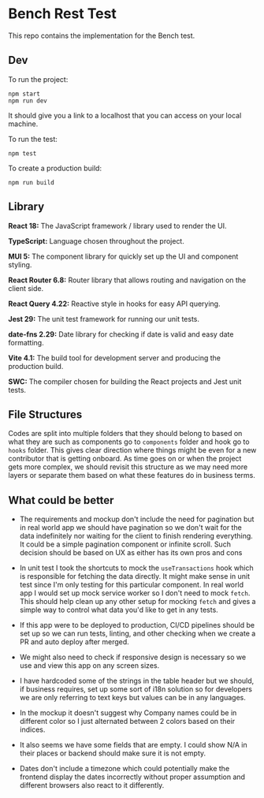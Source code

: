 # Bench Rest Test

This repo contains the implementation for the Bench test.

## Dev

To run the project:

```shell
npm start
npm run dev
```
It should give you a link to a localhost that you can access on your local machine.

To run the test:

```shell
npm test
```

To create a production build:

```shell
npm run build
```

## Library

**React 18:** The JavaScript framework / library used to render the UI.

**TypeScript:** Language chosen throughout the project.

**MUI 5:** The component library for quickly set up the UI and component styling.

**React Router 6.8:** Router library that allows routing and navigation on the client side.

**React Query 4.22:** Reactive style in hooks for easy API querying.

**Jest 29:** The unit test framework for running our unit tests.

**date-fns 2.29:** Date library for checking if date is valid and easy date formatting.

**Vite 4.1:** The build tool for development server and producing the production build.

**SWC:** The compiler chosen for building the React projects and Jest unit tests.

## File Structures

Codes are split into multiple folders that they should belong to based on what they are such as components go to `components` folder and hook go to `hooks` folder. This gives clear direction where things might be even for a new contributor that is getting onboard. As time goes on or when the project gets more complex, we should revisit this structure as we may need more layers or separate them based on what these features do in business terms.

## What could be better

* The requirements and mockup don't include the need for pagination but in real world app we should have pagination so we don't wait for the data indefinitely nor waiting for the client to finish rendering everything. It could be a simple pagination component or infinite scroll. Such decision should be based on UX as either has its own pros and cons

* In unit test I took the shortcuts to mock the `useTransactions` hook which is responsible for fetching the data directly. It might make sense in unit test since I'm only testing for this particular component. In real world app I would set up mock service worker so I don't need to mock `fetch`. This should help clean up any other setup for mocking `fetch` and gives a simple way to control what data you'd like to get in any tests.

* If this app were to be deployed to production, CI/CD pipelines should be set up so we can run tests, linting, and other checking when we create a PR and auto deploy after merged.

* We might also need to check if responsive design is necessary so we use and view this app on any screen sizes.

* I have hardcoded some of the strings in the table header but we should, if business requires, set up some sort of i18n solution so for developers we are only referring to text keys but values can be in any languages.

* In the mockup it doesn't suggest why Company names could be in different color so I just alternated between 2 colors based on their indices.

* It also seems we have some fields that are empty. I could show N/A in their places or backend should make sure it is not empty.

* Dates don't include a timezone which could potentially make the frontend display the dates incorrectly without proper assumption and different browsers also react to it differently.